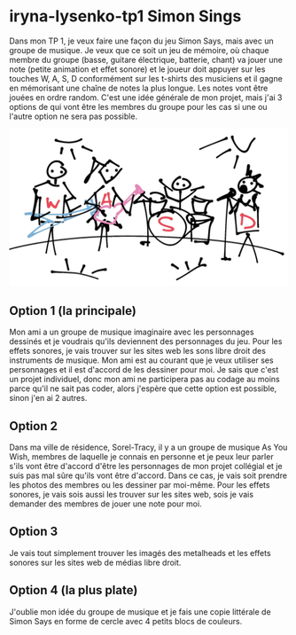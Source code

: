 # iryna-lysenko-tp1 Simon Sings

Dans mon TP 1, je veux faire une façon du jeu Simon Says, mais avec un groupe de musique. Je veux que ce soit un jeu de mémoire, où chaque membre du groupe (basse, guitare électrique, batterie, chant) va jouer une note (petite animation et effet sonore) et le joueur doit appuyer sur les touches W, A, S, D conformément sur les t-shirts des musiciens et il gagne en mémorisant une chaîne de notes la plus longue. Les notes vont être jouées en ordre random. C'est une idée générale de mon projet, mais j'ai 3 options de qui vont être les membres du groupe pour les cas si une ou l'autre option ne sera pas possible.

<img src="Croquis_scene.webp">

## Option 1 (la principale)
Mon ami a un groupe de musique imaginaire avec les personnages dessinés et je voudrais qu'ils deviennent des personnages du jeu. Pour les effets sonores, je vais trouver sur les sites web les sons libre droit des instruments de musique. Mon ami est au courant que je veux utiliser ses personnages et il est d'accord de les dessiner pour moi. Je sais que c'est un projet individuel, donc mon ami ne participera pas au codage au moins parce qu'il ne sait pas coder, alors j'espère que cette option est possible, sinon j'en ai 2 autres.

## Option 2
Dans ma ville de résidence, Sorel-Tracy, il y a un groupe de musique As You Wish, membres de laquelle je connais en personne et je peux leur parler s'ils vont être d'accord d'être les personnages de mon projet collégial et je suis pas mal sûre qu'ils vont être d'accord. Dans ce cas, je vais soit prendre les photos des membres ou les dessiner par moi-même. Pour les effets sonores, je vais sois aussi les trouver sur les sites web, sois je vais demander des membres de jouer une note pour moi.

## Option 3
Je vais tout simplement trouver les imagés des metalheads et les effets sonores sur les sites web de médias libre droit.

## Option 4 (la plus plate)
J'oublie mon idée du groupe de musique et je fais une copie littérale de Simon Says en forme de cercle avec 4 petits blocs de couleurs.
